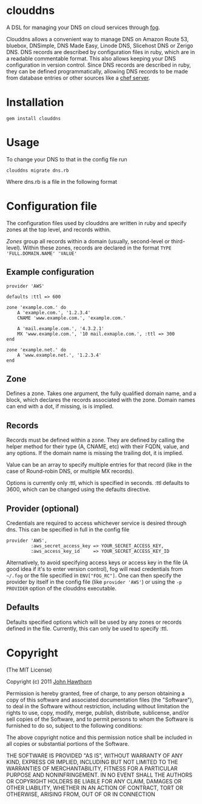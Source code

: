 clouddns
========

A DSL for managing your DNS on cloud services through [fog](http://fog.io/).

Clouddns allows a convenient way to manage DNS on Amazon Route 53, bluebox, DNSimple, DNS Made Easy, Linode DNS, Slicehost DNS or Zerigo DNS.
DNS records are described by configuration files in ruby, which are in a readable commentable format.
This also allows keeping your DNS configuration in version control.
Since DNS records are described in ruby, they can be defined programmatically, allowing DNS records to be made from database entries or other sources like a [chef server](http://www.opscode.com/chef/).

Installation
============

    gem install clouddns

Usage
=====

To change your DNS to that in the config file run

    clouddns migrate dns.rb

Where dns.rb is a file in the following format

Configuration file
==================

The configuration files used by clouddns are written in ruby and specify zones at the top level, and records within.

*Zones* group all records within a domain (usually, second-level or third-level).
Within these zones, records are declared in the format `TYPE 'FULL.DOMAIN.NAME' 'VALUE'`

Example configuration
---------------------

    provider 'AWS'

    defaults :ttl => 600

    zone 'example.com.' do
    	A 'example.com.', '1.2.3.4'
    	CNAME 'www.example.com.', 'example.com.'

    	A 'mail.example.com.', '4.3.2.1'
    	MX 'www.example.com.', '10 mail.exmaple.com.', :ttl => 300
    end
    
    zone 'example.net.' do
    	A 'www.example.net.', '1.2.3.4'
    end

Zone
----

Defines a zone. Takes one argument, the fully qualified domain name, and a block, which declares the records associated with the zone.
Domain names can end with a dot, if missing, is is implied.

Records
-------

Records must be defined within a zone.
They are defined by calling the helper method for their type (A, CNAME, etc) with their FQDN, value, and any options.
If the domain name is missing the trailing dot, it is implied.

Value can be an array to specify multiple entries for that record (like in the case of Round-robin DNS, or multiple MX records).

Options is currently only :ttl, which is specified in seconds. :ttl defaults to 3600, which can be changed using the defaults directive.

Provider (optional)
-------------------

Credentials are required to access whichever service is desired through dns.
This can be specified in full in the config file

    provider 'AWS',
             :aws_secret_access_key => YOUR_SECRET_ACCESS_KEY,
             :aws_access_key_id     => YOUR_SECRET_ACCESS_KEY_ID

Alternatively, to avoid specifying access keys or access key in the file (A good idea if it's to enter version control),
fog will read credentials from `~/.fog` or the file specified in `ENV["FOG_RC"]`.
One can then specify the provider by itself in the config file (like `provider 'AWS'`) or using the `-p PROVIDER` option of the clouddns executable.

Defaults
--------

Defaults specified options which will be used by any zones or records defined in the file.
Currently, this can only be used to specify :ttl.


Copyright
=========

(The MIT License)

Copyright (c) 2011 [John Hawthorn](http://www.johnhawthorn.com/)

Permission is hereby granted, free of charge, to any person obtaining
a copy of this software and associated documentation files (the
"Software"), to deal in the Software without restriction, including
without limitation the rights to use, copy, modify, merge, publish,
distribute, sublicense, and/or sell copies of the Software, and to
permit persons to whom the Software is furnished to do so, subject to
the following conditions:

The above copyright notice and this permission notice shall be
included in all copies or substantial portions of the Software.

THE SOFTWARE IS PROVIDED "AS IS", WITHOUT WARRANTY OF ANY KIND,
EXPRESS OR IMPLIED, INCLUDING BUT NOT LIMITED TO THE WARRANTIES OF
MERCHANTABILITY, FITNESS FOR A PARTICULAR PURPOSE AND
NONINFRINGEMENT. IN NO EVENT SHALL THE AUTHORS OR COPYRIGHT HOLDERS BE
LIABLE FOR ANY CLAIM, DAMAGES OR OTHER LIABILITY, WHETHER IN AN ACTION
OF CONTRACT, TORT OR OTHERWISE, ARISING FROM, OUT OF OR IN CONNECTION


